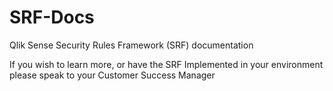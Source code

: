 # SRF-Docs
Qlik Sense Security Rules Framework (SRF) documentation

If you wish to learn more, or have the SRF Implemented in your environment please speak to your Customer Success Manager